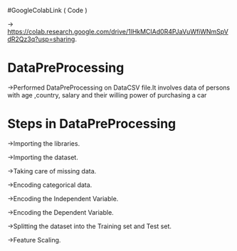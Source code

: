 #GoogleColabLink ( Code )

-> https://colab.research.google.com/drive/1lHkMCIAd0R4PJaVuWfiWNmSpVdR2Qz3q?usp=sharing.

# DataPreProcessing

->Performed DataPreProcessing on DataCSV file.It involves data of persons with age ,country, salary and their willing power of purchasing a car

# Steps in DataPreProcessing


->Importing the libraries.

->Importing the dataset.

->Taking care of missing data.

->Encoding categorical data.

->Encoding the Independent Variable.

->Encoding the Dependent Variable.

->Splitting the dataset into the Training set and Test set.

->Feature Scaling.
